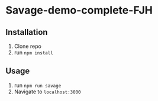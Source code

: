 # Savage-demo-complete-FJH
## Installation

1. Clone repo
2. run `npm install`

## Usage

1. run `npm run savage`
2. Navigate to `localhost:3000`

